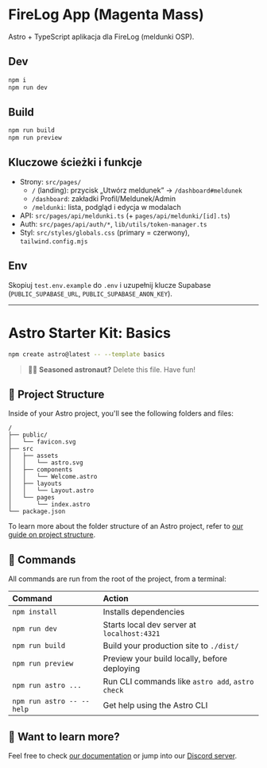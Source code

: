 # FireLog App (Magenta Mass)

Astro + TypeScript aplikacja dla FireLog (meldunki OSP).

## Dev
```bash
npm i
npm run dev
```

## Build
```bash
npm run build
npm run preview
```

## Kluczowe ścieżki i funkcje
- Strony: `src/pages/`
  - `/` (landing): przycisk „Utwórz meldunek” → `/dashboard#meldunek`
  - `/dashboard`: zakładki Profil/Meldunek/Admin
  - `/meldunki`: lista, podgląd i edycja w modalach
- API: `src/pages/api/meldunki.ts` (+ `pages/api/meldunki/[id].ts`)
- Auth: `src/pages/api/auth/*`, `lib/utils/token-manager.ts`
- Styl: `src/styles/globals.css` (primary = czerwony), `tailwind.config.mjs`

## Env
Skopiuj `test.env.example` do `.env` i uzupełnij klucze Supabase (`PUBLIC_SUPABASE_URL`, `PUBLIC_SUPABASE_ANON_KEY`).

---

# Astro Starter Kit: Basics

```sh
npm create astro@latest -- --template basics
```

> 🧑‍🚀 **Seasoned astronaut?** Delete this file. Have fun!

## 🚀 Project Structure

Inside of your Astro project, you'll see the following folders and files:

```text
/
├── public/
│   └── favicon.svg
├── src
│   ├── assets
│   │   └── astro.svg
│   ├── components
│   │   └── Welcome.astro
│   ├── layouts
│   │   └── Layout.astro
│   └── pages
│       └── index.astro
└── package.json
```

To learn more about the folder structure of an Astro project, refer to [our guide on project structure](https://docs.astro.build/en/basics/project-structure/).

## 🧞 Commands

All commands are run from the root of the project, from a terminal:

| Command                   | Action                                           |
| :------------------------ | :----------------------------------------------- |
| `npm install`             | Installs dependencies                            |
| `npm run dev`             | Starts local dev server at `localhost:4321`      |
| `npm run build`           | Build your production site to `./dist/`          |
| `npm run preview`         | Preview your build locally, before deploying     |
| `npm run astro ...`       | Run CLI commands like `astro add`, `astro check` |
| `npm run astro -- --help` | Get help using the Astro CLI                     |

## 👀 Want to learn more?

Feel free to check [our documentation](https://docs.astro.build) or jump into our [Discord server](https://astro.build/chat).
